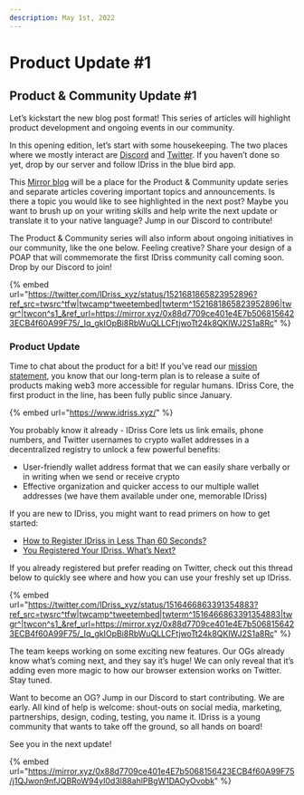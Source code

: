 ```yaml
---
description: May 1st, 2022
---
```


# Product Update #1

## Product & Community Update #1

Let’s kickstart the new blog post format! This series of articles will highlight product development and ongoing events in our community.

In this opening edition, let’s start with some housekeeping. The two places where we mostly interact are [Discord](https://discord.com/invite/RJhJKamjw5) and [Twitter](https://twitter.com/IDriss\_xyz). If you haven’t done so yet, drop by our server and follow IDriss in the blue bird app.

This [Mirror blog](https://mirror.xyz/0x88d7709ce401e4E7b5068156423ECB4f60A99F75) will be a place for the Product & Community update series and separate articles covering important topics and announcements. Is there a topic you would like to see highlighted in the next post? Maybe you want to brush up on your writing skills and help write the next update or translate it to your native language? Jump in our Discord to contribute!

The Product & Community series will also inform about ongoing initiatives in our community, like the one below. Feeling creative? Share your design of a POAP that will commemorate the first IDriss community call coming soon. Drop by our Discord to join!

{% embed url="https://twitter.com/IDriss_xyz/status/1521681865823952896?ref_src=twsrc^tfw|twcamp^tweetembed|twterm^1521681865823952896|twgr^|twcon^s1_&ref_url=https://mirror.xyz/0x88d7709ce401e4E7b5068156423ECB4f60A99F75/_Iq_gkIOpBi8RbWuQLLCFtjwoTt24k8QKlWJ2S1a8Rc" %}

### Product Update <a href="#product-update" id="product-update"></a>

Time to chat about the product for a bit! If you’ve read our [mission statement](https://mirror.xyz/0x88d7709ce401e4E7b5068156423ECB4f60A99F75/\_Iq\_gkIOpBi8RbWuQLLCFtjwoTt24k8QKlWJ2S1a8Rc), you know that our long-term plan is to release a suite of products making web3 more accessible for regular humans. IDriss Core, the first product in the line, has been fully public since January.

{% embed url="https://www.idriss.xyz/" %}

You probably know it already - IDriss Core lets us link emails, phone numbers, and Twitter usernames to crypto wallet addresses in a decentralized registry to unlock a few powerful benefits:

* User-friendly wallet address format that we can easily share verbally or in writing when we send or receive crypto
* Effective organization and quicker access to our multiple wallet addresses (we have them available under one, memorable IDriss)

If you are new to IDriss, you might want to read primers on how to get started:

* [How to Register IDriss in Less Than 60 Seconds?](https://mirror.xyz/0x88d7709ce401e4E7b5068156423ECB4f60A99F75/qjL36hfuVvH28T9kSau1KnpM275dnUHUlP0\_HQM4cPA)
* [You Registered Your IDriss. What’s Next?](https://mirror.xyz/0x88d7709ce401e4E7b5068156423ECB4f60A99F75/nAOrIybUjGmCDgej6I4t\_HgmcrQUfoVBojn1J3RedJk)

If you already registered but prefer reading on Twitter, check out this thread below to quickly see where and how you can use your freshly set up IDriss.

{% embed url="https://twitter.com/IDriss_xyz/status/1516466863391354883?ref_src=twsrc^tfw|twcamp^tweetembed|twterm^1516466863391354883|twgr^|twcon^s1_&ref_url=https://mirror.xyz/0x88d7709ce401e4E7b5068156423ECB4f60A99F75/_Iq_gkIOpBi8RbWuQLLCFtjwoTt24k8QKlWJ2S1a8Rc" %}

The team keeps working on some exciting new features. Our OGs already know what’s coming next, and they say it’s huge! We can only reveal that it’s adding even more magic to how our browser extension works on Twitter. Stay tuned.

Want to become an OG? Jump in our Discord to start contributing. We are early. All kind of help is welcome: shout-outs on social media, marketing, partnerships, design, coding, testing, you name it. IDriss is a young community that wants to take off the ground, so all hands on board!

See you in the next update!



{% embed url="https://mirror.xyz/0x88d7709ce401e4E7b5068156423ECB4f60A99F75/j1QJwon9nfJQBRoW94yI0d3l88ahlPBgW1DAOyOvobk" %}
